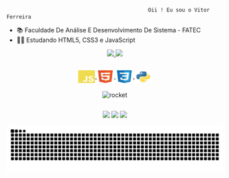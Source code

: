                                                   Oii ! Eu sou o Vitor Ferreira

- 📚 Faculdade De Análise E Desenvolvimento De Sistema - FATEC
- 👨‍💻 Estudando HTML5, CSS3 e JavaScript

<div align="center">
  <a href="https://github.com/VitorHSF">
  <img height="180em" src="https://github-readme-stats.vercel.app/api?username=VitorHSF&show_icons=true&theme=nightowl&include_all_commits=true&count_private=true"/>
  <img height="150em" src="https://github-readme-stats.vercel.app/api/top-langs/?username=VitorHSF&layout=compact&langs_count=7&theme=nightowl"/>
</div>
  
 ##

<div style="display: inline_block" align="center">
  <img align="center" alt="Vitor-Js" height="30" width="40" src="https://raw.githubusercontent.com/devicons/devicon/master/icons/javascript/javascript-plain.svg">
  <img align="center" alt="Vitor-HTML" height="30" width="40" src="https://raw.githubusercontent.com/devicons/devicon/master/icons/html5/html5-original.svg">
  <img align="center" alt="Vitor-CSS" height="30" width="40" src="https://raw.githubusercontent.com/devicons/devicon/master/icons/css3/css3-original.svg">
  <img align="center" alt="Vitor-Python" height="30" width="40" src="https://raw.githubusercontent.com/devicons/devicon/master/icons/python/python-original.svg"><br><br>
  <a><img align="center" alt="rocket" height="120" width="140" src="https://media.giphy.com/media/jfF6mIPumEzN9QW0kL/giphy.gif"></a>
</div>
  
##
  
<div align="center">
  <a href="https://www.linkedin.com/in/vitor-ferreira-9a1b79209/" target="_blank"><img src="https://img.shields.io/badge/-LinkedIn-%230077B5?style=for-the-badge&logo=linkedin&logoColor=white" target="_blank"></a>
  <a href="mailto:VitorFerreira1917@outlook.com" target="_blank"><img src="https://img.shields.io/badge/Microsoft_Outlook-0078D4?style=for-the-badge&logo=microsoft-outlook&logoColor=white"></a>
  <a href="https://www.instagram.com/_vitor1917/" target="_blank"><img src="https://img.shields.io/badge/-Instagram-%23E4405F?style=for-the-badge&logo=instagram&logoColor=white" target="_blank"></a>
  
![Snake animation](https://github.com/VitorHSF/VitorHSF/blob/output/github-contribution-grid-snake.svg)
</div>
